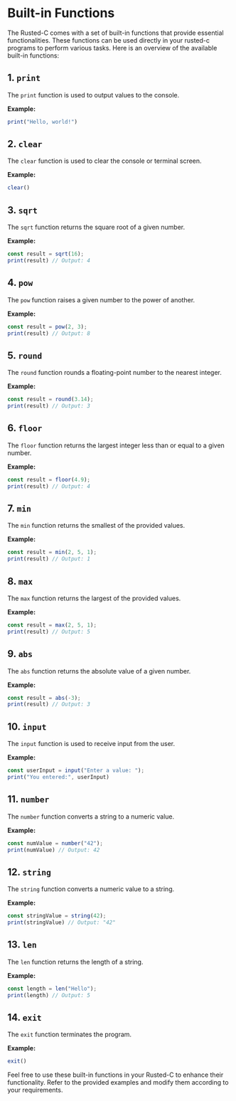 # Built-in Functions

The Rusted-C comes with a set of built-in functions that provide essential functionalities. 
These functions can be used directly in your rusted-c programs to perform various tasks. 
Here is an overview of the available built-in functions:

## 1. `print`

The `print` function is used to output values to the console.

**Example:**

```javascript
print("Hello, world!")
```

## 2. `clear`

The `clear` function is used to clear the console or terminal screen.

**Example:**

```javascript
clear()
```

## 3. `sqrt`

The `sqrt` function returns the square root of a given number.

**Example:**

```javascript
const result = sqrt(16);
print(result) // Output: 4
```

## 4. `pow`

The `pow` function raises a given number to the power of another.

**Example:**

```javascript
const result = pow(2, 3);
print(result) // Output: 8
```

## 5. `round`

The `round` function rounds a floating-point number to the nearest integer.

**Example:**

```javascript
const result = round(3.14);
print(result) // Output: 3
```

## 6. `floor`

The `floor` function returns the largest integer less than or equal to a given number.

**Example:**

```javascript
const result = floor(4.9);
print(result) // Output: 4
```

## 7. `min`

The `min` function returns the smallest of the provided values.

**Example:**

```javascript
const result = min(2, 5, 1);
print(result) // Output: 1
```

## 8. `max`

The `max` function returns the largest of the provided values.

**Example:**

```javascript
const result = max(2, 5, 1);
print(result) // Output: 5
```

## 9. `abs`

The `abs` function returns the absolute value of a given number.

**Example:**

```javascript
const result = abs(-3);
print(result) // Output: 3
```

## 10. `input`

The `input` function is used to receive input from the user.

**Example:**

```javascript
const userInput = input("Enter a value: ");
print("You entered:", userInput)
```

## 11. `number`

The `number` function converts a string to a numeric value.

**Example:**

```javascript
const numValue = number("42");
print(numValue) // Output: 42
```

## 12. `string`

The `string` function converts a numeric value to a string.

**Example:**

```javascript
const stringValue = string(42);
print(stringValue) // Output: "42"
```

## 13. `len`

The `len` function returns the length of a string.

**Example:**

```javascript
const length = len("Hello");
print(length) // Output: 5
```

## 14. `exit`

The `exit` function terminates the program.

**Example:**

```javascript
exit()
```

Feel free to use these built-in functions in your Rusted-C to enhance their functionality. 
Refer to the provided examples and modify them according to your requirements.
